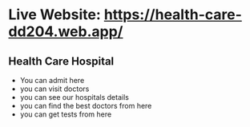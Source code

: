 # Live Website: https://health-care-dd204.web.app/
## Health Care Hospital
* You can admit here
* you can visit doctors
* you can see our hospitals details
* you can find the best doctors from here
* you can get tests from here
